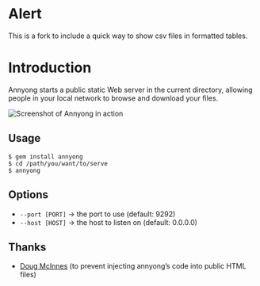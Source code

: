 # Alert

This is a fork to include a quick way to show csv files in formatted tables.

# Introduction

Annyong starts a public static Web server in the current directory, allowing people in your local network to browse and download your files.

![Screenshot of Annyong in action](http://i.imgur.com/zRg9Y.png)

## Usage

    $ gem install annyong
    $ cd /path/you/want/to/serve
    $ annyong

## Options

* `--port [PORT]` → the port to use (default: 9292)
* `--host [HOST]` → the host to listen on (default: 0.0.0.0)

## Thanks

* [Doug McInnes](https://github.com/dmcinnes) (to prevent injecting annyong’s code into public HTML files)

